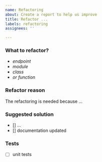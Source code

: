 ```yaml
---
name: Refactoring
about: Create a report to help us improve
title: Refactor ...
labels: refactoring
assignees: ''

---
```


### What to refactor?

- *endpoint*
- *module*
- *class*
- *or function*

### Refactor reason

The refactoring is needed because ...

### Suggested solution

- [] ...
- [] documentation updated

### Tests

- [ ] unit tests
